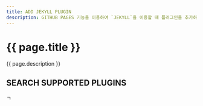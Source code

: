 ```yaml
---
title: ADD JEKYLL PLUGIN
description: GITHUB PAGES 기능을 이용하여 `JEKYLL`을 이용할 때 플러그인을 추가하는 방법을 설명합니다.
---
```


# {{ page.title }}

{{ page.description }}

## SEARCH SUPPORTED PLUGINS

ㄱ
